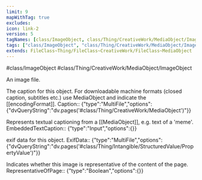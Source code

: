 ```yaml
---
limit: 9
mapWithTag: true
excludes:
icon: link-2
version: 5
tagNames: [class/ImageObject, class/Thing/CreativeWork/MediaObject/ImageObject, schema-org/ImageObject]
tags: ["class/ImageObject", "class/Thing/CreativeWork/MediaObject/ImageObject"]
extends: FileClass~Thing/FileClass~CreativeWork/FileClass~MediaObject
---
```


#class/ImageObject
#class/Thing/CreativeWork/MediaObject/ImageObject


An image file.


The caption for this object. For downloadable machine formats (closed caption, subtitles etc.) use MediaObject and indicate the [[encodingFormat]].
Caption:: {"type":"MultiFile","options":{"dvQueryString":"dv.pages('#class/Thing/CreativeWork/MediaObject')"}}

Represents textual captioning from a [[MediaObject]], e.g. text of a 'meme'.
EmbeddedTextCaption:: {"type":"Input","options":{}}

exif data for this object.
ExifData:: {"type":"MultiFile","options":{"dvQueryString":"dv.pages('#class/Thing/Intangible/StructuredValue/PropertyValue')"}}

Indicates whether this image is representative of the content of the page.
RepresentativeOfPage:: {"type":"Boolean","options":{}}

